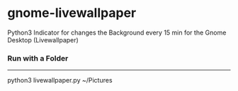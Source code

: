 # gnome-livewallpaper
Python3 Indicator for changes the Background every 15 min for the Gnome Desktop (Livewallpaper)

### Run with a Folder
----
  python3 livewallpaper.py ~/Pictures
